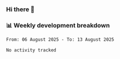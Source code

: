 ### Hi there 👋

### 📊 Weekly development breakdown
<!--START_SECTION:waka-->

```txt
From: 06 August 2025 - To: 13 August 2025

No activity tracked
```

<!--END_SECTION:waka-->
